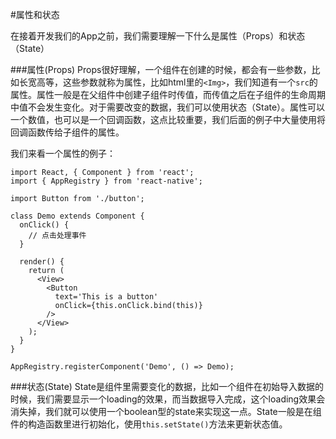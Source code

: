 #属性和状态

在接着开发我们的App之前，我们需要理解一下什么是属性（Props）和状态（State）

###属性(Props)
Props很好理解，一个组件在创建的时候，都会有一些参数，比如长宽高等，这些参数就称为属性，比如html里的`<Img>`，我们知道有一个`src`的属性。属性一般是在父组件中创建子组件时传值，而传值之后在子组件的生命周期中值不会发生变化。对于需要改变的数据，我们可以使用状态（State）。属性可以一个数值，也可以是一个回调函数，这点比较重要，我们后面的例子中大量使用将回调函数传给子组件的属性。

我们来看一个属性的例子：

```
import React, { Component } from 'react';
import { AppRegistry } from 'react-native';

import Button from './button';

class Demo extends Component {
  onClick() {
    // 点击处理事件
  }
  
  render() {
    return (
      <View>
        <Button
          text='This is a button'
          onClick={this.onClick.bind(this)}
        />
      </View>
    );
  }
}

AppRegistry.registerComponent('Demo', () => Demo);
```

###状态(State)
State是组件里需要变化的数据，比如一个组件在初始导入数据的时候，我们需要显示一个loading的效果，而当数据导入完成，这个loading效果会消失掉，我们就可以使用一个boolean型的state来实现这一点。State一般是在组件的构造函数里进行初始化，使用`this.setState()`方法来更新状态值。
